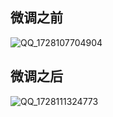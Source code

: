 
## 微调之前

![QQ_1728107704904](https://github.com/user-attachments/assets/42a954e0-b03c-4de7-9643-ba69d49be336)


## 微调之后

![QQ_1728111324773](https://github.com/user-attachments/assets/d2e8c2ce-fe56-4d59-8876-aa89c2c69c3f)

